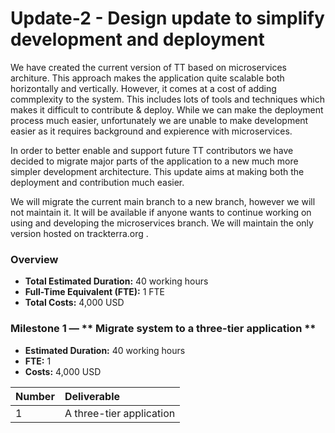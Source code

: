 # Update-2 - Design update to simplify development and deployment

We have created the current version of TT based on microservices architure. This approach makes the application quite scalable both horizontally and vertically. However, it comes at a cost of adding commplexity to the system. This includes lots of tools and techniques which makes it difficult to contribute & deploy. While we can make the deployment process much easier, unfortunately we are unable to make development easier as it requires background and expierence with microservices.

In order to better enable and support future TT contributors we have decided to migrate major parts of the application to a new much more simpler development architecture. This update aims at making both the deployment and contribution much easier.

We will migrate the current main branch to a new branch, however we will not maintain it. It will be available if anyone wants to continue working on using and developing the microservices branch. We will maintain the only version hosted on trackterra.org .

### Overview

- **Total Estimated Duration:** 40 working hours
- **Full-Time Equivalent (FTE):** 1 FTE
- **Total Costs:** 4,000 USD

### Milestone 1  — ** Migrate system to a three-tier application **

- **Estimated Duration:** 40 working hours
- **FTE:** 1
- **Costs:** 4,000 USD

| Number   | Deliverable |
| :---------- | :------------ |
| 1           | A three-tier application       |

<br>
